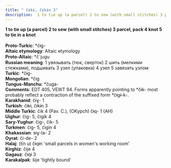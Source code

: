 ```yaml
---
title: " čɨkɨ, čɨkɨn 3"
description:  1 to tie up (a parcel) 2 to sew (with small stitches) 3 parcel, pack 4 knot 5 to tie in a knot
---
```

<p data-pagefind-weight="0.5">
<strong> 1 to tie up (a parcel) 2 to sew (with small stitches) 3 parcel, pack 4 knot 5 to tie in a knot</strong><br><br>
<strong>Proto-Turkic</strong>:  *čɨg-<br>
<strong>Altaic etymology</strong>:  Altaic etymology<br>
<strong> Proto-Altaic</strong>:  *č`i̯ugu<br>
<strong>Russian meaning</strong>:  1 увязывать (тюк, сверток) 2 шить (мелкими стежками), подшивать 3 узел (упаковка) 4 узел 5 завязать узлом<br>
<strong>Turkic</strong>:  *čɨg-<br>
<strong>Mongolian</strong>:  *čig<br>
<strong>Tungus-Manchu</strong>:  *čuga-<br>
<strong>Comments</strong>:  EDT 405, VEWT 94. Forms apparently pointing to *čɨk- most probably reflect a contraction of the suffixed form *čɨgɨ-k-.<br>
<strong>Karakhanid</strong>:  čɨɣ- 1<br>
<strong>Turkish</strong>:  čɨkɨ, čɨkɨn 3<br>
<strong>Middle Turkic</strong>:  čik 4 (Pav. C.), (OKypch) čɨq- 1 (AH)<br>
<strong>Uighur</strong>:  čig- 5, čigik 4<br>
<strong>Sary-Yughur</strong>:  čig-, čik- 5<br>
<strong>Turkmen</strong>:  čig- 5, čigin 4<br>
<strong>Khakassian</strong>:  sɨɣ-la- 2<br>
<strong>Oyrat</strong>:  či-de- 2<br>
<strong>Halaj</strong>:  (tīn u) čɨqɨn 'small parcels in women's working room'<br>
<strong>Kirghiz</strong>:  čije 4<br>
<strong>Gagauz</strong>:  čɨqɨ 3<br>
<strong>Karakalpak</strong>:  šije 'tightly bound'<br>

</p>
